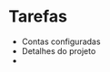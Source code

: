 # Tarefas

- Contas configuradas
- Detalhes do projeto
- 
<!--stackedit_data:
eyJoaXN0b3J5IjpbLTE1OTk3Nzg1MTIsMjAyMzIzODE5NywtMj
A4ODc0NjYxMl19
-->